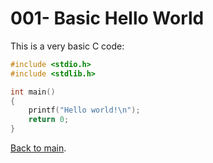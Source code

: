 # 001- Basic Hello World

This is a very basic C code:

```c
#include <stdio.h>
#include <stdlib.h>

int main()
{
    printf("Hello world!\n");
    return 0;
}
```
[Back to main](README.md).
